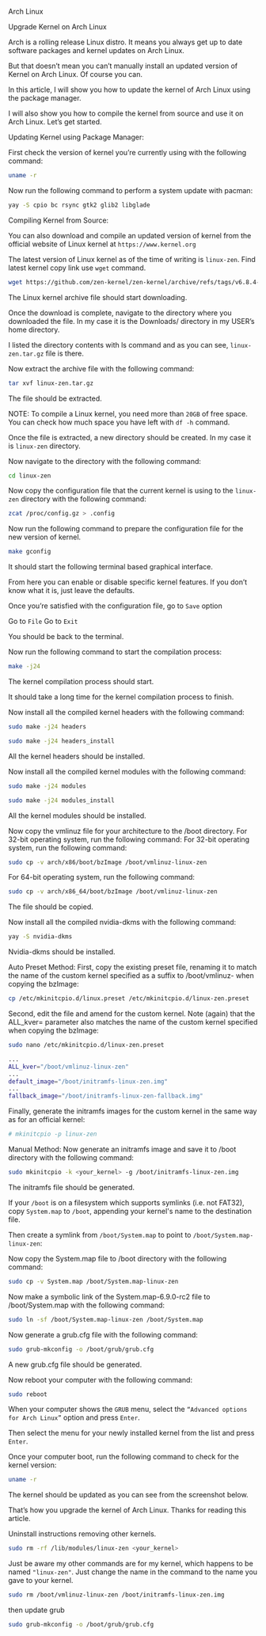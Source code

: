 Arch Linux

Upgrade Kernel on Arch Linux

Arch is a rolling release Linux distro. It means you always get up to date software packages and kernel updates on Arch Linux. 

But that doesn’t mean you can’t manually install an updated version of Kernel on Arch Linux. Of course you can.

In this article, I will show you how to update the kernel of Arch Linux using the package manager. 

I will also show you how to compile the kernel from source and use it on Arch Linux. Let’s get started.

Updating Kernel using Package Manager:

First check the version of kernel you’re currently using with the following command:
```bash
uname -r
```
Now run the following command to perform a system update with pacman:
```bash
yay -S cpio bc rsync gtk2 glib2 libglade
```
Compiling Kernel from Source:

You can also download and compile an updated version of kernel from the official website of Linux kernel at `https://www.kernel.org`

The latest version of Linux kernel as of the time of writing is `linux-zen`. Find latest kernel copy link use `wget` command.
```bash
wget https://github.com/zen-kernel/zen-kernel/archive/refs/tags/v6.8.4-zen1.tar.gz
```
The Linux kernel archive file should start downloading.

Once the download is complete, navigate to the directory where you downloaded the file. In my case it is the Downloads/ directory in my USER’s home directory.

I listed the directory contents with ls command and as you can see, `linux-zen.tar.gz` file is there.

Now extract the archive file with the following command:
```bash
tar xvf linux-zen.tar.gz
```
The file should be extracted.

NOTE: To compile a Linux kernel, you need more than `20GB` of free space. You can check how much space you have left with `df -h` command.

Once the file is extracted, a new directory should be created. In my case it is `linux-zen` directory.

Now navigate to the directory with the following command:
```bash
cd linux-zen
```
Now copy the configuration file that the current kernel is using to the `linux-zen` directory with the following command:
```bash
zcat /proc/config.gz > .config
```
Now run the following command to prepare the configuration file for the new version of kernel.
```bash
make gconfig
```
It should start the following terminal based graphical interface.

From here you can enable or disable specific kernel features. If you don’t know what it is, just leave the defaults.

Once you’re satisfied with the configuration file, go to `Save` option

Go to `File` Go to `Exit`

You should be back to the terminal.

Now run the following command to start the compilation process:
```bash
make -j24
```
The kernel compilation process should start.

It should take a long time for the kernel compilation process to finish.

Now install all the compiled kernel headers with the following command:
```bash
sudo make -j24 headers
```
```bash
sudo make -j24 headers_install
```
All the kernel headers should be installed.

Now install all the compiled kernel modules with the following command:
```bash
sudo make -j24 modules
```
```bash
sudo make -j24 modules_install
```
All the kernel modules should be installed.

Now copy the vmlinuz file for your architecture to the /boot directory. For 32-bit operating system, run the following command:
For 32-bit operating system, run the following command:
```bash
sudo cp -v arch/x86/boot/bzImage /boot/vmlinuz-linux-zen
```
For 64-bit operating system, run the following command:
```bash
sudo cp -v arch/x86_64/boot/bzImage /boot/vmlinuz-linux-zen
```
The file should be copied.

Now install all the compiled nvidia-dkms with the following command:
```bash
yay -S nvidia-dkms
```
Nvidia-dkms should be installed.

Auto Preset Method:
First, copy the existing preset file, renaming it to match the name of the custom kernel specified as a suffix to /boot/vmlinuz- when copying the bzImage:
```bash
cp /etc/mkinitcpio.d/linux.preset /etc/mkinitcpio.d/linux-zen.preset
```
Second, edit the file and amend for the custom kernel. Note (again) that the ALL_kver= parameter also matches the name of the custom kernel specified when copying the bzImage:
```bash
sudo nano /etc/mkinitcpio.d/linux-zen.preset
```
```bash
...
ALL_kver="/boot/vmlinuz-linux-zen"
...
default_image="/boot/initramfs-linux-zen.img"
...
fallback_image="/boot/initramfs-linux-zen-fallback.img"
```
Finally, generate the initramfs images for the custom kernel in the same way as for an official kernel:
```bash
# mkinitcpio -p linux-zen
```
Manual Method:
Now generate an initramfs image and save it to /boot directory with the following command:
```bash
sudo mkinitcpio -k <your_kernel> -g /boot/initramfs-linux-zen.img
```
The initramfs file should be generated.

If your `/boot` is on a filesystem which supports symlinks (i.e. not FAT32), copy `System.map` to `/boot`, appending your kernel's name to the destination file.

Then create a symlink from `/boot/System.map` to point to `/boot/System.map-linux-zen`:

Now copy the System.map file to /boot directory with the following command:
```bash
sudo cp -v System.map /boot/System.map-linux-zen
```
Now make a symbolic link of the System.map-6.9.0-rc2 file to /boot/System.map with the following command:
```bash
sudo ln -sf /boot/System.map-linux-zen /boot/System.map
```
Now generate a grub.cfg file with the following command:
```bash
sudo grub-mkconfig -o /boot/grub/grub.cfg
```
A new grub.cfg file should be generated.

Now reboot your computer with the following command:
```bash
sudo reboot
```
When your computer shows the `GRUB` menu, select the `“Advanced options for Arch Linux”` option and press `Enter`.

Then select the menu for your newly installed kernel from the list and press `Enter`.

Once your computer boot, run the following command to check for the kernel version:
```bash
uname -r
```
The kernel should be updated as you can see from the screenshot below.

That’s how you upgrade the kernel of Arch Linux. Thanks for reading this article.


Uninstall instructions removing other kernels.
```bash
sudo rm -rf /lib/modules/linux-zen <your_kernel>
```
Just be aware my other commands are for my kernel, which happens to be named `"linux-zen"`. Just change the name in the command to the name you gave to your kernel.
```bash
sudo rm /boot/vmlinuz-linux-zen /boot/initramfs-linux-zen.img
```
then update grub
```bash
sudo grub-mkconfig -o /boot/grub/grub.cfg
```

